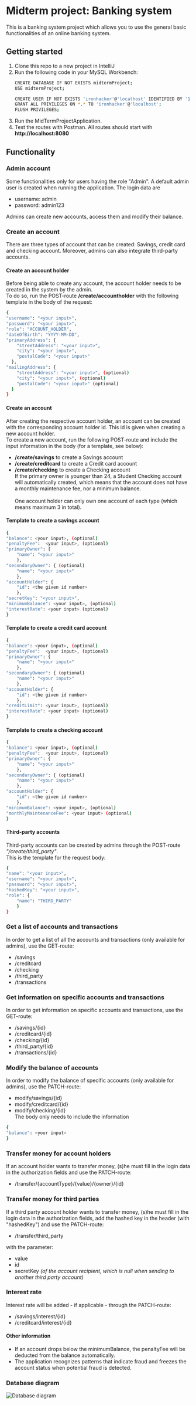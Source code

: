 # Midterm project: Banking system
This is a banking system project which allows you to use the general basic functionalities of an online banking system.

## Getting started
1. Clone this repo to a new project in IntelliJ
2. Run the following code in your MySQL Workbench:
   ```sh
   CREATE DATABASE IF NOT EXISTS midtermProject;
   USE midtermProject;

   CREATE USER IF NOT EXISTS 'ironhacker'@'localhost' IDENTIFIED BY '1r0nh4ck3r';
   GRANT ALL PRIVILEGES ON *.* TO 'ironhacker'@'localhost';
   FLUSH PRIVILEGES;
   ```
3. Run the MidTermProjectApplication.
4. Test the routes with Postman. All routes should start with **http://localhost:8080**

## Functionality
### Admin account
Some functionalities only for users having the role "Admin". A default admin user is created when running the application.
The login data are<br>
- username: admin
- password: admin123

Admins can create new accounts, access them and modify their balance.
### Create an account
There are three types of account that can be created: Savings, credit card and checking account.
Moreover, admins can also integrate third-party accounts.

#### Create an account holder
Before being able to create any account, the account holder needs to be created in the system by the admin.<br>
To do so, run the POST-route **/create/accountholder** with the following template in the body of the request:<br>
```sh
{
"username": "<your input>",
"password": "<your input>",
"role": "ACCOUNT_HOLDER",
"dateOfBirth": "YYYY-MM-DD",
"primaryAddress": {
    "streetAddress": "<your input>",
    "city": "<your input>",
    "postalCode": "<your input>"
  },
"mailingAddress": {
    "streetAddress": "<your input>", (optional)
    "city": "<your input>", (optional)
    "postalCode": "<your input>" (optional)
  }
}
```
#### Create an account
After creating the respective account holder, an account can be created with the corresponding account holder id.
This id is given when creating a new account holder.<br>
To create a new account, run the following POST-route and include the input information in the body (for a template, see below):<br>
- **/create/savings** to create a Savings account
- **/create/creditcard** to create a Credit card account
- **/create/checking** to create a Checking account <br>
If the primary owner is younger than 24, a Student Checking account will automatically created, which means that 
the account does not have a monthly maintenance fee, nor a minimum balance.
<br><br>
One account holder can only own one account of each type (which means maximum 3 in total).
#### Template to create a savings account
```sh
{
"balance": <your input>, (optional)
"penaltyFee":  <your input>, (optional)
"primaryOwner": { 
    "name": "<your input>" 
    }, 
"secondaryOwner": { (optional)
    "name": "<your input>" 
    }, 
"accountHolder": { 
    "id": <the given id number>
    },
"secretKey": "<your input>",
"minimumBalance": <your input>, (optional)
"interestRate": <your input> (optional)
}
```
#### Template to create a credit card account 
```sh
{
"balance": <your input>, (optional)
"penaltyFee":  <your input>, (optional)
"primaryOwner": { 
    "name": "<your input>" 
    }, 
"secondaryOwner": { (optional)
    "name": "<your input>" 
    }, 
"accountHolder": { 
    "id": <the given id number>
    },
"creditLimit": <your input>, (optional)
"interestRate": <your input> (optional)
}
```

#### Template to create a checking account
```sh
{
"balance": <your input>, (optional)
"penaltyFee":  <your input>, (optional)
"primaryOwner": { 
    "name": "<your input>" 
    }, 
"secondaryOwner": { (optional)
    "name": "<your input>" 
    }, 
"accountHolder": { 
    "id": <the given id number>
    },
"minimumBalance": <your input>, (optional)
"monthlyMaintenanceFee": <your input> (optional)
}
```
#### Third-party accounts
Third-party accounts can be created by admins through the POST-route *"/create/third_party"*.<br>
This is the template for the request body:
```sh
{ 
"name": "<your input>",
"username": "<your input>",
"password": "<your input>",
"hashedKey": "<your input>",
"role": {
    "name": "THIRD_PARTY"
    }
}
```

### Get a list of accounts and transactions
In order to get a list of all the accounts and transactions (only available for admins),
use the GET-route:<br>
- /savings
- /creditcard
- /checking
- /third_party
- /transactions

### Get information on specific accounts and transactions
In order to get information on specific accounts and transactions,
use the GET-route:<br>
- /savings/{id}
- /creditcard/{id}
- /checking/{id}
- /third_party/{id}
- /transactions/{id}
### Modify the balance of accounts
In order to modify the balance of specific accounts (only available for admins),
use the PATCH-route:<br>
- modify/savings/{id}
- modify/creditcard/{id}
- modify/checking/{id} <br>
The body only needs to include the information 
```sh
{
"balance": <your input>
}
```
### Transfer money for account holders
If an account holder wants to transfer money, (s)he must fill in the login data in the authorization fields
and use the PATCH-route:<br>
- /transfer/{accountType}/{value}/{owner}/{id}
### Transfer money for third parties
If a third party account holder wants to transfer money, (s)he must fill in the login data in the authorization fields,
add the hashed key in the header (with "hashedKey") and use the PATCH-route:<br>
- /transfer/third_party <br>

with the parameter:<br>
- value
- id
- secretKey *(of the account recipient, which is null when sending to another third party account)*
### Interest rate
Interest rate will be added - if applicable - through the PATCH-route:<br>
- /savings/interest/{id}
- /creditcard/interest/{id}<br>
#### Other information
- If an account drops below the minimumBalance, the penaltyFee will be deducted from the balance automatically.
- The application recognizes patterns that indicate fraud and freezes the account status when potential fraud is detected.

### Database diagram
![Database diagram](src/main/java/com/ironhack/midtermproject/assets/Midtermproject_database_diagram.png)


